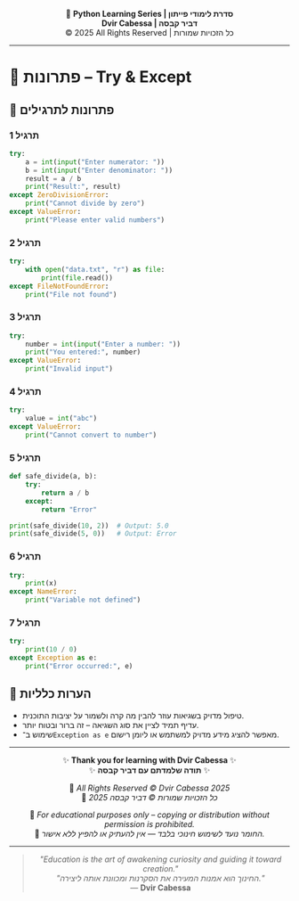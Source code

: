 <!-- DC_HEADER_START -->
<div align="center">

🐍 **Python Learning Series | סדרת לימודי פייתון**  
**Dvir Cabessa | דביר קבסה**  
© 2025 All Rights Reserved | כל הזכויות שמורות

</div>

---
<!-- DC_HEADER_END -->

# 📘 פתרונות – Try & Except

## 🧪 פתרונות לתרגילים

### תרגיל 1
```python
try:
    a = int(input("Enter numerator: "))
    b = int(input("Enter denominator: "))
    result = a / b
    print("Result:", result)
except ZeroDivisionError:
    print("Cannot divide by zero")
except ValueError:
    print("Please enter valid numbers")
```

### תרגיל 2
```python
try:
    with open("data.txt", "r") as file:
        print(file.read())
except FileNotFoundError:
    print("File not found")
```

### תרגיל 3
```python
try:
    number = int(input("Enter a number: "))
    print("You entered:", number)
except ValueError:
    print("Invalid input")
```

### תרגיל 4
```python
try:
    value = int("abc")
except ValueError:
    print("Cannot convert to number")
```

### תרגיל 5
```python
def safe_divide(a, b):
    try:
        return a / b
    except:
        return "Error"

print(safe_divide(10, 2))  # Output: 5.0
print(safe_divide(5, 0))   # Output: Error
```

### תרגיל 6
```python
try:
    print(x)
except NameError:
    print("Variable not defined")
```

### תרגיל 7
```python
try:
    print(10 / 0)
except Exception as e:
    print("Error occurred:", e)
```

## 💬 הערות כלליות

* טיפול מדויק בשגיאות עוזר להבין מה קרה ולשמור על יציבות התוכנית.
* עדיף תמיד לציין את סוג השגיאה – זה ברור ובטוח יותר.
* שימוש ב־`Exception as e` מאפשר להציג מידע מדויק למשתמש או ליומן רישום.

<!-- DC_FOOTER_START -->
---

<div align="center">

✨ **Thank you for learning with Dvir Cabessa** ✨  
✨ **תודה שלמדתם עם דביר קבסה** ✨  

📘 *All Rights Reserved © Dvir Cabessa 2025*  
📘 *כל הזכויות שמורות © דביר קבסה 2025*  

🔗 *For educational purposes only – copying or distribution without permission is prohibited.*  
🔗 *החומר נועד לשימוש חינוכי בלבד — אין להעתיק או להפיץ ללא אישור.*

---

> _"Education is the art of awakening curiosity and guiding it toward creation."_  
> _"החינוך הוא אמנות המעירה את הסקרנות ומכוונת אותה ליצירה."_  
> — **Dvir Cabessa**

</div>
<!-- DC_FOOTER_END -->

